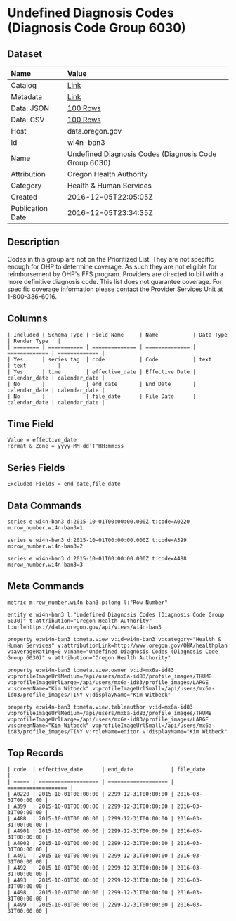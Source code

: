 # Undefined Diagnosis Codes (Diagnosis Code Group 6030)

## Dataset

| Name | Value |
| :--- | :---- |
| Catalog | [Link](https://catalog.data.gov/dataset/undefined-diagnosis-codes-diagnosis-code-group-6030) |
| Metadata | [Link](https://data.oregon.gov/api/views/wi4n-ban3) |
| Data: JSON | [100 Rows](https://data.oregon.gov/api/views/wi4n-ban3/rows.json?max_rows=100) |
| Data: CSV | [100 Rows](https://data.oregon.gov/api/views/wi4n-ban3/rows.csv?max_rows=100) |
| Host | data.oregon.gov |
| Id | wi4n-ban3 |
| Name | Undefined Diagnosis Codes (Diagnosis Code Group 6030) |
| Attribution | Oregon Health Authority |
| Category | Health & Human Services |
| Created | 2016-12-05T22:05:05Z |
| Publication Date | 2016-12-05T23:34:35Z |

## Description

Codes in this group are not on the Prioritized List.  They are not specific enough for OHP to determine coverage.  As such they are not eligible for reimbursement by OHP's FFS program. Providers are directed to bill with a more definitive diagnosis code. This list does not guarantee coverage.  For specific coverage information please contact the Provider Services Unit at  1-800-336-6016.

## Columns

```ls
| Included | Schema Type | Field Name     | Name           | Data Type     | Render Type   |
| ======== | =========== | ============== | ============== | ============= | ============= |
| Yes      | series tag  | code           | Code           | text          | text          |
| Yes      | time        | effective_date | Effective Date | calendar_date | calendar_date |
| No       |             | end_date       | End Date       | calendar_date | calendar_date |
| No       |             | file_date      | File Date      | calendar_date | calendar_date |
```

## Time Field

```ls
Value = effective_date
Format & Zone = yyyy-MM-dd'T'HH:mm:ss
```

## Series Fields

```ls
Excluded Fields = end_date,file_date
```

## Data Commands

```ls
series e:wi4n-ban3 d:2015-10-01T00:00:00.000Z t:code=A0220 m:row_number.wi4n-ban3=1

series e:wi4n-ban3 d:2015-10-01T00:00:00.000Z t:code=A399 m:row_number.wi4n-ban3=2

series e:wi4n-ban3 d:2015-10-01T00:00:00.000Z t:code=A488 m:row_number.wi4n-ban3=3
```

## Meta Commands

```ls
metric m:row_number.wi4n-ban3 p:long l:"Row Number"

entity e:wi4n-ban3 l:"Undefined Diagnosis Codes (Diagnosis Code Group 6030)" t:attribution="Oregon Health Authority" t:url=https://data.oregon.gov/api/views/wi4n-ban3

property e:wi4n-ban3 t:meta.view v:id=wi4n-ban3 v:category="Health & Human Services" v:attributionLink=http://www.oregon.gov/OHA/healthplan v:averageRating=0 v:name="Undefined Diagnosis Codes (Diagnosis Code Group 6030)" v:attribution="Oregon Health Authority"

property e:wi4n-ban3 t:meta.view.owner v:id=mx6a-id83 v:profileImageUrlMedium=/api/users/mx6a-id83/profile_images/THUMB v:profileImageUrlLarge=/api/users/mx6a-id83/profile_images/LARGE v:screenName="Kim Witbeck" v:profileImageUrlSmall=/api/users/mx6a-id83/profile_images/TINY v:displayName="Kim Witbeck"

property e:wi4n-ban3 t:meta.view.tableauthor v:id=mx6a-id83 v:profileImageUrlMedium=/api/users/mx6a-id83/profile_images/THUMB v:profileImageUrlLarge=/api/users/mx6a-id83/profile_images/LARGE v:screenName="Kim Witbeck" v:profileImageUrlSmall=/api/users/mx6a-id83/profile_images/TINY v:roleName=editor v:displayName="Kim Witbeck"
```

## Top Records

```ls
| code  | effective_date      | end_date            | file_date           | 
| ===== | =================== | =================== | =================== | 
| A0220 | 2015-10-01T00:00:00 | 2299-12-31T00:00:00 | 2016-03-31T00:00:00 | 
| A399  | 2015-10-01T00:00:00 | 2299-12-31T00:00:00 | 2016-03-31T00:00:00 | 
| A488  | 2015-10-01T00:00:00 | 2299-12-31T00:00:00 | 2016-03-31T00:00:00 | 
| A4901 | 2015-10-01T00:00:00 | 2299-12-31T00:00:00 | 2016-03-31T00:00:00 | 
| A4902 | 2015-10-01T00:00:00 | 2299-12-31T00:00:00 | 2016-03-31T00:00:00 | 
| A491  | 2015-10-01T00:00:00 | 2299-12-31T00:00:00 | 2016-03-31T00:00:00 | 
| A492  | 2015-10-01T00:00:00 | 2299-12-31T00:00:00 | 2016-03-31T00:00:00 | 
| A493  | 2015-10-01T00:00:00 | 2299-12-31T00:00:00 | 2016-03-31T00:00:00 | 
| A498  | 2015-10-01T00:00:00 | 2299-12-31T00:00:00 | 2016-03-31T00:00:00 | 
| A499  | 2015-10-01T00:00:00 | 2299-12-31T00:00:00 | 2016-03-31T00:00:00 | 
```